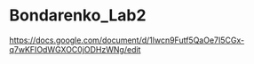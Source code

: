 # Bondarenko_Lab2
https://docs.google.com/document/d/1lwcn9Futf5QaOe7I5CGx-q7wKFIOdWGXOC0jODHzWNg/edit
